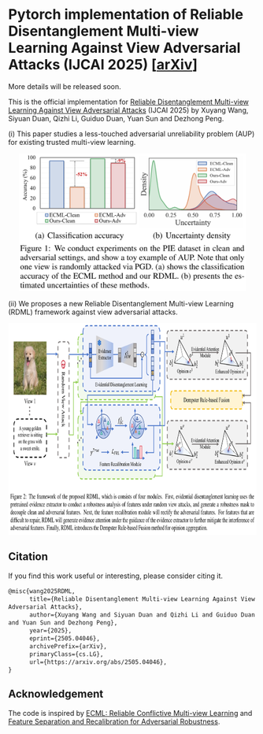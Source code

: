 # Pytorch implementation of Reliable Disentanglement Multi-view Learning Against View Adversarial Attacks (IJCAI 2025) **[[arXiv](https://arxiv.org/abs/2505.04046)]**
More details will be released soon.

This is the official implementation for [Reliable Disentanglement Multi-view Learning Against View Adversarial Attacks](https://arxiv.org/abs/2505.04046) (IJCAI 2025) by Xuyang Wang, Siyuan Duan, Qizhi Li, Guiduo Duan, Yuan Sun and Dezhong Peng.

(i) This paper studies a less-touched adversarial unreliability problem (AUP) for existing trusted multi-view learning.
<p align="center">
<img src="fig/aup.png" width="461" height="280">
</p>
(ii) We proposes a new Reliable Disentanglement Multi-view Learning (RDML) framework against view adversarial attacks.

<p align="center">
<img src="fig/framework.png" width="820" height="430">
</p>



## Citation
If you find this work useful or interesting, please consider citing it.
```
@misc{wang2025RDML,
      title={Reliable Disentanglement Multi-view Learning Against View Adversarial Attacks}, 
      author={Xuyang Wang and Siyuan Duan and Qizhi Li and Guiduo Duan and Yuan Sun and Dezhong Peng},
      year={2025},
      eprint={2505.04046},
      archivePrefix={arXiv},
      primaryClass={cs.LG},
      url={https://arxiv.org/abs/2505.04046}, 
}
```

## Acknowledgement
The code is inspired by [ECML: Reliable Conflictive Multi-view Learning](https://github.com/jiajunsi/RCML) and [Feature Separation and Recalibration for Adversarial Robustness](https://github.com/wkim97/FSR).
